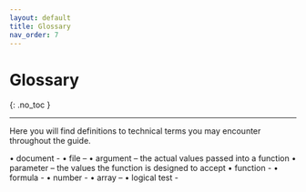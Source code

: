```yaml
---
layout: default
title: Glossary
nav_order: 7
---
```


# Glossary
{: .no_toc }

---

Here you will find definitions to technical terms you may encounter throughout the guide.

•	document - 
•	file – 
•	argument – the actual values passed into a function
•	parameter – the values the function is designed to accept
•	function - 
•	formula - 
•	number -
•	array –
•	logical test - 
